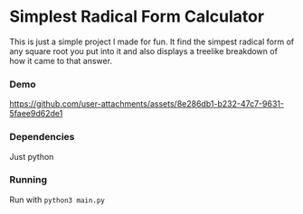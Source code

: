 # Simplest Radical Form Calculator
This is just a simple project I made for fun. It find the simpest radical form of any square root you put into it and also displays a treelike breakdown of how it came to that answer.
### Demo
https://github.com/user-attachments/assets/8e286db1-b232-47c7-9631-5faee9d62de1
### Dependencies
Just python
### Running
Run with `python3 main.py`
